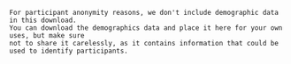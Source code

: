 
    For participant anonymity reasons, we don't include demographic data in this download. 
    You can download the demographics data and place it here for your own uses, but make sure 
    not to share it carelessly, as it contains information that could be used to identify participants.

